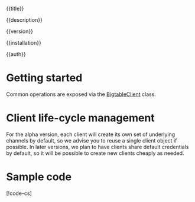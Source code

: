 {{title}}

{{description}}

{{version}}

{{installation}}

{{auth}}

# Getting started

Common operations are exposed via the
[BigtableClient](obj/api/Google.Cloud.Bigtable.V2.BigtableClient.yml)
class.

# Client life-cycle management

For the alpha version, each client will create its own set of underlying
channels by default, so we advise you to reuse a single client object if
possible. In later versions, we plan to have clients share default
credentials by default, so it will be possible to create new clients cheaply
as needed.

# Sample code

[!code-cs[](obj/snippets/Google.Cloud.Bigtable.V2.BigtableClient.txt#Overview)]
